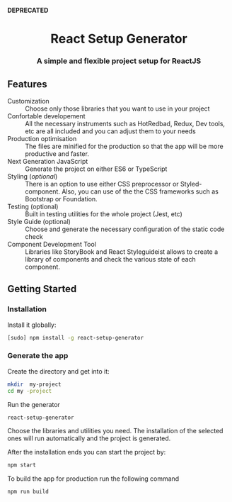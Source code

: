 **DEPRECATED**

<h1 align="center">React Setup Generator</h1>
<h3 align="center"3>A simple and flexible project setup for ReactJS</h3>

## Features

<dl>
  <dt>Customization</dt>
  <dd>Choose only those libraries that you want to use in your project</dd>
 
  <dt>Confortable developement</dt>
  <dd>All the necessary instruments such as HotRedbad, Redux, Dev tools, etc are all included and you can adjust them to your needs</dd>
  
  <dt>Production optimisation</dt>
  <dd>The files are minified for the production so that the app will be more productive and faster.</dd>
  
  <dt>Next Generation JavaScript</dt>
  <dd>Generate the project on either ES6 or TypeScript</dd>
  
  <dt>Styling (<i>optional</i>)</dt>
  <dd>There is an option to use either CSS preprocessor or Styled-component.  Also, you can use of the the CSS frameworks such as Bootstrap or Foundation.</dd>
  
  <dt>Testing (optional)</dt>
  <dd>Built in testing utilities for the whole project (Jest, etc)</dd>
  
  <dt>Style Guide (optional)</dt>
  <dd>Choose  and generate the necessary configuration of the static code check</dd>
  
  <dt>Component Development Tool</dt>
  <dd>Libraries like StoryBook and React Styleguideist allows to create a library of components and check the various state of each component.</dd>
</dl>

## Getting Started

### Installation 

Install it globally: 
```sh
[sudo] npm install -g react-setup-generator
```

### Generate the app

Create the directory and get into it: 
```sh
mkdir  my-project 
cd my -project
```
Run the generator
```sh
react-setup-generator
```
Choose the libraries and utilities you need. The installation of the selected ones will run automatically and the project is generated.

After  the installation ends you can start the project by:
```sh
npm start
```
To build the app for  production run the following command
```sh
npm run build
```
